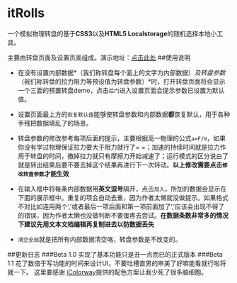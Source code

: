 # itRolls
  一个模拟物理转盘的基于**CSS3**以及**HTML5 Localstorage**的随机选择本地小工具。
  
  
  主要由转盘页面及设置页面组成。演示地址：[点击此处](http://zombielive.github.io/itRolls/)
##使用说明


  * 在没有设置内部数据*（我们称转盘每个面上的文字为内部数据）*及转盘参数*（我们称转盘的拉力阻力等预设值为转盘参数）*时，打开转盘页面将会显示一个三面的预置转盘demo，点击`后门`进入设置页面会提示参数已设置为默认值。
  
  
  * 设置页面最上方的`恢复默认值`能够使转盘参数和内部数据**都**恢复默认，用于各种手残把数据填乱了的场景。
  

  * 转盘参数的修改参考每项后面的提示，主要根据高一物理的公式`a=F/m`，如果你没有学过物理保证拉力要大于阻力就行了= =；加速的持续时间就是拉力作用于转盘的时间，撤掉拉力就只有摩擦力开始减速了；运行模式的区分说白了就是转出结果后要不要去掉这个结果再进行下一次转动。**以上修改需要点击`修改转盘参数`才能生效**
  

  * 在输入框中将每条内部数据用**英文逗号**隔开，点击`加入`，所加的数据会显示在下面的展示框中。重复的项会自动去重，因为作者太懒就没做提示。如果格式不对比如连用两个‘,’或者最后一项后面和第一项前面加了‘,’应该会出现不得了的错误，因为作者太懒也没做判断不要蛋疼去尝试。**在数据条数非常多的情况下建议先用文本文档编辑再复制进去以防数据丢失**
 
  
  *  `清空全部`就是把所有内部数据清空咯，转盘参数是不改变的。
  
##更新日志
###Beta 1.0
实现了基本功能只是丑一点而已的正式版本
###Beta 1.1
花了数倍于写功能的时间来设计UI，不要吐槽直男的审美了好嘛能看就行啦将就一下。
这里要感谢 [iColorway](http://icolorway.rijnx.com/)提供的配色方案让我少死了很多脑细胞。
